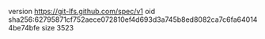 version https://git-lfs.github.com/spec/v1
oid sha256:62795871cf752aece072810ef4d693d3a745b8ed8082ca7c6fa640144be74bfe
size 3523
